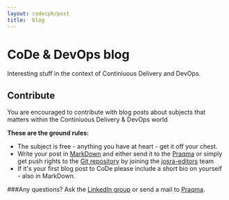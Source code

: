 ```yaml
---
layout: codecph/post
title:  blog
---
```

# CoDe & DevOps blog

Interesting stuff in the context of Continiuous Delivery and DevOps.

## Contribute

You are encouraged to contribute with blog posts about subjects that matters within the Continiuous Delivery & DevOps world

__These are the ground rules:__

* The subject is free - anything you have at heart - get it off your chest.
* Write your post in [MarkDown](http://daringfireball.net/projects/markdown/syntax) and either send it to the [Praqma](mailto:info@praqma.com) or simply get push rights to the [Git repository](https://github.com/josra/josra.github.io) by joining the [josra-editors](https://github.com/orgs/josra/teams/josra-editors) team
* If it's your first blog post to CoDe please include a short bio on yourself - also in MarkDown.

###Any questions?
Ask the [LinkedIn group](https://www.linkedin.com/groups/Joint-Open-Source-Roadmap-Alliance-7403229) or send a mail to [Praqma](mailto:info@praqma.com).
